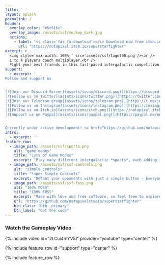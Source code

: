 ```yaml
---
title: ' '
layout: splash
permalink: /
header:
  overlay_color: "#5e616c"
  overlay_image: /assets/ssf/mockup_dark.jpg
  actions:
    - label: "<i class='fas fa-download'></i> Download now from itch.io"
      url: "https://notapixel.itch.io/superstarfighter"
excerpt: >
  <img style='max-width: 100%;' src='assets/ssf/logo500.png'/><br />
  1 to 4 players couch multiplayer.<br />
  Fight your best friends in this fast-paced intergalactic competition!
support:
  - excerpt: '
Follow and support us


[![Join our Discord Server](assets/icons/discord.png)](https://discord.gg/3k4NzEj) &emsp;
[![Follow us on Twitter](assets/icons/twitter.png)](https://twitter.com/notapixelstudio) &emsp;
[![Join our Telegram group](assets/icons/telegram.png)](https://t.me/joinchat/ABk1sBE1waOqfKO_BW5vnA) &emsp;
[![Follow us on Instagram](assets/icons/instagram.png)](https://instagram.com/notapixelstudio) &emsp;
[![Follow us on Itch.io](assets/icons/itch.png)](https://notapixel.itch.io/superstarfighter) &emsp;
[![Support us on Paypal](assets/icons/paypal.png)](https://paypal.me/notapixelstudio) &emsp;


Currently under active development! <a href="https://github.com/notapixelstudio/superstarfighter">Latest release v0.5</a>'
intro:
  - excerpt: ''
feature_row:
  - image_path: /assets/ssf/sports.png
    alt: "game modes"
    title: "Lots of Game Modes"
    excerpt: "Play many different intergalactic *sports*, each adding its own twist to the competition. Fly solo or with a teammate, and beat your friends or the game's AI."
  - image_path: /assets/ssf/ssf-controls.png
    alt: "simple controls"
    title: "Super Simple Controls"
    excerpt: "Defeat your opponents with just a single button - Everyone can pick up a controller and play!"
  - image_path: /assets/ssf/ssf-foss.png
    alt: "100% FOSS"
    title: "100% FOSS"
    excerpt: "Made with love and free software, so feel free to explore our code!"
    url: "https://github.com/notapixelstudio/superstarfighter"
    btn_class: "btn--primary"
    btn_label: "Get the code"
---
```


### Watch the Gameplay Video

{% include video id="2LCui4mYV5I" provider="youtube" type="center" %}

{% include feature_row id="support" type="center" %}

{% include feature_row %}
